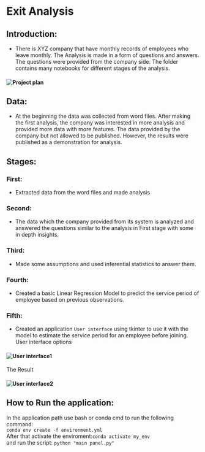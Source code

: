 # Exit Analysis
## Introduction:
- There is XYZ company that have monthly records of employees who leave monthly. The Analysis is made in a form of questions and answers. The questions were provided from the company side.
The folder contains many notebooks for different stages of the analysis.
#### ![Project plan](https://i.imgur.com/TMXz6lJ.jpg "Analysis plan")
## Data:
- At the beginning the data was collected from word files. After making the first analysis, the company was interested in more analysis and provided more data with more features. The data provided  by the company but not allowed to be published. However, the results were published as a demonstration for analysis.
## Stages:
### First:
- Extracted data from the word files and made analysis
### Second:
- The data which the company provided from its system is analyzed and answered the questions similar to the analysis in First stage with some in depth insights.
### Third:
- Made some assumptions and used inferential statistics to answer them.
### Fourth:
- Created a basic Linear Regression Model to predict the service period of employee based on previous observations.
### Fifth:
- Created an application `User interface` using tkinter to use it with the model to estimate the service period for an employee before joining.  
User interface options
#### ![User interface1](https://i.imgur.com/F3iDE2O.jpg "Application user interface")  
The Result  
#### ![User interface2](https://i.imgur.com/RiuWdJB.jpg "Application prediction")  

## How to Run the application:
In the application path use bash or conda cmd to run the following command:  
```conda env create -f environment.yml```  
After that activate the enviroment:```conda activate my_env```   
and run the script: `python "main panel.py" `
